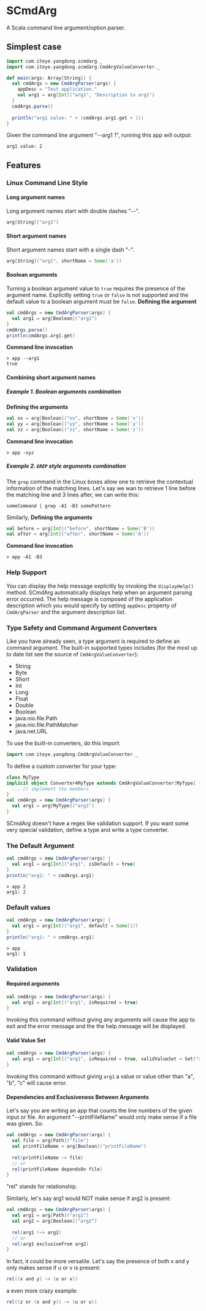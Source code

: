 # SCmdArg

A Scala command line argument/option parser.

## Simplest case
```scala
import com.iteye.yangdong.scmdarg._
import com.iteye.yangdong.scmdarg.CmdArgValueConverter._

def main(args: Array[String]) {
  val cmdArgs = new CmdArgParser(args) {
    appDesc = "Test application."
    val arg1 = arg[Int]("arg1", "Description to arg1")
  }
  cmdArgs.parse()
  
  println("arg1 value: " + (cmdArgs.arg1.get + 1))
}
```
Given the command line argument "--arg1 1", running this app will output:
```
arg1 value: 2
```

## Features

### Linux Command Line Style
#### Long argument names
Long argument names start with double dashes "--".
```scala
arg[String]("arg1")
```

#### Short argument names
Short argument names start with a single dash "-".
```scala
arg[String]("arg1", shortName = Some('a'))
```

#### Boolean arguments
Turning a boolean argument value to `true` requires the presence of the argument name. Explicitly setting `true` or `false` is not supported and the default value to a boolean argument must be `false`.
**Defining the argument**
```scala
val cmdArgs = new CmdArgParser(args) {
  val arg1 = arg[Boolean]("arg1")
}
cmdArgs.parse()
println(cmdArgs.arg1.get)
```

**Command line invocation**
```
> app --arg1
true
```

#### Combining short argument names
##### Example 1. Boolean arguments combination
**Defining the arguments**
```scala
val xx = arg[Boolean]("xx", shortName = Some('x'))
val yy = arg[Boolean]("yy", shortName = Some('y'))
val zz = arg[Boolean]("zz", shortName = Some('z'))
```

**Command line invocation**
```
> app -xyz
```

##### Example 2. `GREP` style arguments combination
The `grep` command in the Linux boxes allow one to retrieve the contextual information of the matching lines. Let's say we wan to retrieve 1 line before the matching line and 3 lines after, we can write this:
```shell
someCommand | grep -A1 -B3 somePattern
```

Similarly,
**Defining the arguments**
```scala
val before = arg[Int]("before", shortName = Some('B'))
val after = arg[Int]("after", shortName = Some('A'))
```

**Command line invocation**
```shell
> app -A1 -B3
```

### Help Support
You can display the help message explicitly by invoking the `displayHelp()` method. SCmdArg automatically displays help when an argument parsing error occurred. The help message is composed of the application description which you would specify by setting `appDesc` property of `CmdArgParser` and the argument description list.

### Type Safety and Command Argument Converters
Like you have already seen, a type argument is required to define an command argument. The built-in supported types includes (for the most up to date list see the source of `CmdArgValueConverter`):
* String
* Byte
* Short
* Int
* Long
* Float
* Double
* Boolean
* java.nio.file.Path
* java.nio.file.PathMatcher
* java.net.URL

To use the built-in converters, do this import:
```scala
import com.iteye.yangdong.CmdArgValueConverter._
```

To define a custom converter for your type:
```scala
class MyType
implicit object Converter4MyType extends CmdArgValueConverter[MyType] {
  ... // implement the members
}
val cmdArgs = new CmdArgParser(args) {
  val arg1 = arg[MyType]("arg1")
}
```

SCmdArg doesn't have a regex like validation support. If you want some very special validation, define a type and write a type converter.

### The Default Argument
```scala
val cmdArgs = new CmdArgParser(args) {
  val arg1 = arg[Int]("arg1", isDefault = true)
}
println("arg1: " + cmdArgs.arg1)
```
```
> app 2
arg1: 2
```

### Default values
```scala
val cmdArgs = new CmdArgParser(args) {
  val arg1 = arg[Int]("arg1", default = Some(1))
}
println("arg1: " + cmdArgs.arg1)
```
```
> app
arg1: 1
```

### Validation
#### Required arguments
```scala
val cmdArgs = new CmdArgParser(args) {
  val arg1 = arg[Int]("arg1", isRequired = true)
}
```
Invoking this command without giving any arguments will cause the app to exit and the error message and the the help message will be displayed.

#### Valid Value Set
```scala
val cmdArgs = new CmdArgParser(args) {
  val arg1 = arg[Int]("arg1", isRequired = true, validValueSet = Set("a", "b", "c"))
}
```
Invoking this command without giving `arg1` a value or value other than "a", "b", "c" will cause error.

#### Dependencies and Exclusiveness Between Arguments
Let's say you are writing an app that counts the line numbers of the given input or file. An argument "--printFileName" would only make sense if a file was given. So:
```scala
val cmdArgs = new CmdArgParser(args) {
  val file = arg[Path]("file")
  val printFileName = arg[Boolean]("printFileName")
  
  rel(printFileName ~> file)
  // or
  rel(printFileName dependsOn file)
}
```
"rel" stands for relationship.

Similarly, let's say arg1 would NOT make sense if arg2 is present:
```scala
val cmdArgs = new CmdArgParser(args) {
  val arg1 = arg[Path]("arg1")
  val arg2 = arg[Boolean]("arg2")
  
  rel(arg1 !~> arg2)
  // or
  rel(arg1 exclusiveFrom arg2)
}
```

In fact, it could be more versatile. Let's say the presence of both x and y only makes sense if u or v is present:
```scala
rel((x and y) ~> (u or v))
```
a even more crazy example:
```scala
rel((z or (x and y)) ~> (u or v))
```